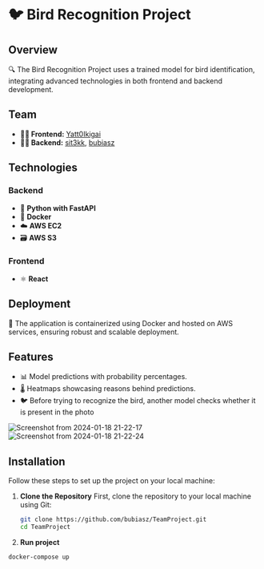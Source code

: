 # 🐦 Bird Recognition Project

## Overview
🔍 The Bird Recognition Project uses a trained model for bird identification, integrating advanced technologies in both frontend and backend development.

## Team
- **👩‍💻 Frontend:** [Yatt0Ikigai](https://github.com/Yatt0Ikigai)
- **👨‍💻 Backend:** [sit3kk](https://github.com/sit3kk), [bubiasz](https://github.com/bubiasz)

## Technologies
### Backend
- 🐍 **Python with FastAPI**
- 🐳 **Docker**
- ☁️ **AWS EC2**
- 🗃️ **AWS S3**

### Frontend
- ⚛️ **React**

## Deployment
🚀 The application is containerized using Docker and hosted on AWS services, ensuring robust and scalable deployment.

## Features
- 📊 Model predictions with probability percentages.
- 🌡️ Heatmaps showcasing reasons behind predictions.
- 🐦 Before trying to recognize the bird, another model checks whether it is present in the photo

![Screenshot from 2024-01-18 21-22-17](https://github.com/bubiasz/TeamProject/assets/69002597/86ed5dfa-f606-4633-b73e-c1e84278de20)
![Screenshot from 2024-01-18 21-22-24](https://github.com/bubiasz/TeamProject/assets/69002597/923ee0a7-05ae-45ae-bfed-4b39269e588b)


## Installation

Follow these steps to set up the project on your local machine:

1. **Clone the Repository**
   First, clone the repository to your local machine using Git:
   ```bash
   git clone https://github.com/bubiasz/TeamProject.git
   cd TeamProject

2. **Run project**
```bash
docker-compose up
